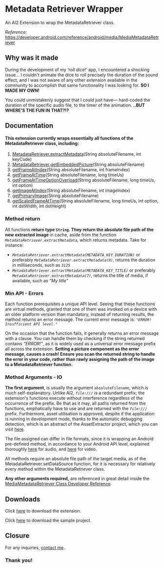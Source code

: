 # Metadata Retriever Wrapper

An AI2 Extension to wrap the MetadataRetriever class.


*Reference:* https://developer.android.com/reference/android/media/MediaMetadataRetriever


## Why was it made

During the development of my *'roll dice!'* app, I encountered a shocking issue... I couldn't animate the dice to roll precisely the duration of the sound effect, and I was not aware of any other extension available in the community to accomplish that same functionality I was looking for. **SO I MADE MY OWN!**


You could unmistakenly suggest that I could just have— hard-coded the duration of the specific audio file, to the timer of the animation. **..BUT WHERE'S THE FUN IN THAT?!?**


## Documentation

#### This extension currently wraps essentially all functions of the MetadataRetriever class, including:

1. [MetadataRetriever.extractMetadata](https://developer.android.com/reference/android/media/MediaMetadataRetriever#extractMetadata(int))(String absoluteFilename, int keyCode)
2. [MetadataRetriever.getEmbeddedPicture](https://developer.android.com/reference/android/media/MediaMetadataRetriever#getEmbeddedPicture())(String absoluteFilename)
3. [getFrameAtIndex](https://developer.android.com/reference/android/media/MediaMetadataRetriever#getFrameAtIndex(int))(String absoluteFilename, int frameIndex)
4. [getFrameAtTime](https://developer.android.com/reference/android/media/MediaMetadataRetriever#getFrameAtTime(long))(String absoluteFilename, long timeUs)
5. [getFrameAtTimeOptionOverload](https://developer.android.com/reference/android/media/MediaMetadataRetriever#getFrameAtTime(long,%20int))(String absoluteFilename, long timeUs, int option)
6. [getImageAtIndex](https://developer.android.com/reference/android/media/MediaMetadataRetriever#getImageAtIndex(int))(String absoluteFilename, int imageIndex)
7. [getPrimaryImage](https://developer.android.com/reference/android/media/MediaMetadataRetriever#getPrimaryImage())(String absoluteFilename)
8. [getScaledFrameAtTime](https://developer.android.com/reference/android/media/MediaMetadataRetriever#getScaledFrameAtTime(long,%20int,%20int,%20int))(String absoluteFilename, long timeUs, int option, int dstWidth, int dstHeight)


### Method return

All functions **return type `String`. They return the absolute file path of the new extracted image** in cache, aside from the function *`MetadataRetriever.extractMetadata`*, which returns metadata. Take for instance: 


- *`MetadataRetriever.extractMetadata(METADATA_KEY_DURATION)`* or preferably *`MetadataRetriever.extractMetadata(9)`*, returns the duration in milliseconds, such as *`3125`*
- *`MetadataRetriever.extractMetadata(METADATA_KEY_TITLE)`* or preferably *`MetadataRetriever.extractMetadata(7)`*, returns the title of media, if available, such as *"My title"*



### Min API - Errors

Each function prerequisites a unique API level. Seeing that these functions are virtual methods, granted that one of them was invoked on a device with an older platform version than mandatory, instead of returning results, the method returns an error message. The current error message is: *`"ERROR! Insufficient API level."`*


On the occasion that the function fails, it generally returns an error message with a clause. You can handle them by checking if the string returned contains *"ERROR!"*, as it is widely used as a universal error message prefix all across the extension. **Setting a picture component as the error message, causes a crash! Ensure you scan the returned string to handle the error in your code, rather than rawly assigning the path of the image to a MetadataRetriever function.**


### Method Arguments - IO

**The first argument**, is usually the argument `absoluteFilename`, which is much self-explanatory. Unlike AI2, *`file:///`* is a redundant prefix; the extension's functions execute without interference regardless of the occurrence of the prefix. Be that as it may, all paths returned from the functions, emphatically have to use and are returned with the *`file:///`* prefix.  Furthermore, asset utilisation is approved, despite if the application is running in development mode, thanks to the automatic debugging detection, which is an abstract of the AssetExtractor project, which you can visit [here](https://github.com/Brillianware/AssetExtractor/).


The file assigned can differ in file formats, since it is wrapping an Android pre-defined method, in accordance to your Android API level, explained thoroughly [here](https://developer.android.com/guide/topics/media/media-formats#audio-formats) for audio, and [here](https://developer.android.com/guide/topics/media/media-formats#video-formats) for video.


All methods require an absolute file path of the target media, as of the MetadataRetriever.setDataSource function, for it is necessary for relatively every method within the MetadataRetriever class.


**Any other arguments required,** are referenced in great detail inside the [MediaMetadataRetriever Class Developer Reference](https://developer.android.com/reference/android/media/MediaMetadataRetriever#public-methods_1).



## Downloads

Click [here](https://github.com/Brilliafy/metadataretrieverwrapper/raw/master/com.michaelam.metadataretrieverwrapper.aix) to download the extension.

Click [here](https://github.com/Brilliafy/metadataretrieverwrapper/blob/master/MetadataRetrieverExample.aia) to download the sample project.


## Closure
For any inquiries, [contact me](https://github.com/Brilliafy).


### Thank you!
